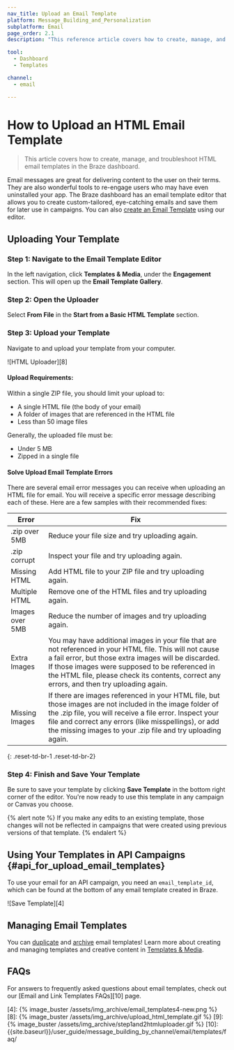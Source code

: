 ```yaml
---
nav_title: Upload an Email Template
platform: Message_Building_and_Personalization
subplatform: Email
page_order: 2.1
description: "This reference article covers how to create, manage, and troubleshoot an HTML email template using the Braze dashboard."

tool:
  - Dashboard
  - Templates

channel:
  - email

---
```


# How to Upload an HTML Email Template

> This article covers how to create, manage, and troubleshoot HTML email templates in the Braze dashboard.

Email messages are great for delivering content to the user on their terms. They are also wonderful tools to re-engage users who may have even uninstalled your app. The Braze dashboard has an email template editor that allows you to create custom-tailored, eye-catching emails and save them for later use in campaigns. You can also [create an Email Template]({{site.baseurl}}/user_guide/message_building_by_channel/email/creating_an_email_template/) using our editor.

## Uploading Your Template

### Step 1: Navigate to the Email Template Editor

In the left navigation, click __Templates & Media__, under the __Engagement__ section. This will open up the __Email Template Gallery__.

### Step 2: Open the Uploader

Select **From File** in the **Start from a Basic HTML Template** section.

### Step 3: Upload your Template
Navigate to and upload your template from your computer.

![HTML Uploader][8]

#### Upload Requirements:

Within a single ZIP file, you should limit your upload to:
- A single HTML file (the body of your email)
- A folder of images that are referenced in the HTML file
- Less than 50 image files

Generally, the uploaded file must be:
- Under 5 MB
- Zipped in a single file

#### Solve Upload Email Template Errors
There are several email error messages you can receive when uploading an HTML file for email. You will receive a specific error message describing each of these. Here are a few samples with their recommended fixes:

| Error | Fix |
|---|---|
|.zip over 5MB| Reduce your file size and try uploading again.|
|.zip corrupt| Inspect your file and try uploading again. |
|Missing HTML| Add HTML file to your ZIP file and try uploading again.|
|Multiple HTML| Remove one of the HTML files and try uploading again.|
|Images over 5MB| Reduce the number of images and try uploading again. |
|Extra Images| You may have additional images in your file that are not referenced in your HTML file. This will not cause a fail error, but those extra images will be discarded. If those images were supposed to be referenced in the HTML file, please check its contents, correct any errors, and then try uploading again.
|Missing Images| If there are images referenced in your HTML file, but those images are not included in the image folder of the .zip file, you will receive a file error. Inspect your file and correct any errors (like misspellings), or add the missing images to your .zip file and try uploading again.|
{: .reset-td-br-1 .reset-td-br-2}

### Step 4: Finish and Save Your Template

Be sure to save your template by clicking **Save Template** in the bottom right corner of the editor. You're now ready to use this template in any campaign or Canvas you choose.

{% alert note %}
If you make any edits to an existing template, those changes will not be reflected in campaigns that were created using previous versions of that template.
{% endalert %}

## Using Your Templates in API Campaigns {#api_for_upload_email_templates}

To use your email for an API campaign, you need an `email_template_id`, which can be found at the bottom of any email template created in Braze.

![Save Template][4]

## Managing Email Templates

You can [duplicate]({{site.baseurl}}/user_guide/engagement_tools/templates_and_media/duplicate/) and [archive]({{site.baseurl}}/user_guide/engagement_tools/templates_and_media/archive/) email templates! Learn more about creating and managing templates and creative content in [Templates & Media]({{site.baseurl}}/user_guide/engagement_tools/templates_and_media/).

## FAQs

For answers to frequently asked questions about email templates, check out our [Email and Link Templates FAQs][10] page.


[4]: {% image_buster /assets/img_archive/email_templates4-new.png %}
[8]: {% image_buster /assets/img_archive/upload_html_template.gif %}
[9]: {% image_buster /assets/img_archive/step1and2htmluploader.gif %}
[10]: {{site.baseurl}}/user_guide/message_building_by_channel/email/templates/faq/


